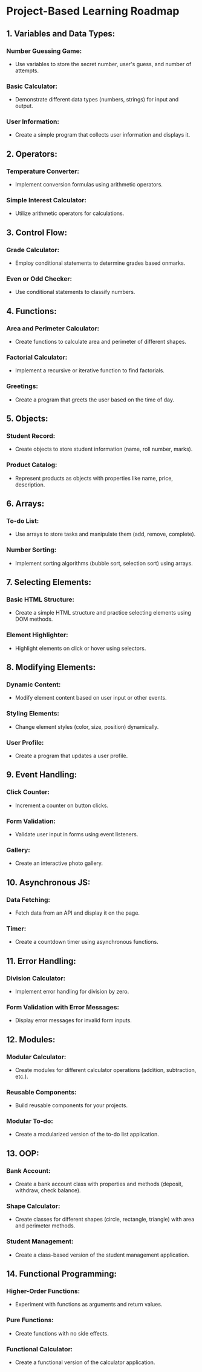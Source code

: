# Project-Based Learning Roadmap

## 1. Variables and Data Types:
### Number Guessing Game:

- Use variables to store the secret number, user's guess, and number of attempts.

### Basic Calculator:

- Demonstrate different data types (numbers, strings) for input and output.

### User Information:

- Create a simple program that collects user information and displays it.

## 2. Operators:
### Temperature Converter:

- Implement conversion formulas using arithmetic operators.

### Simple Interest Calculator:

- Utilize arithmetic operators for calculations.

## 3. Control Flow:
### Grade Calculator:

- Employ conditional statements to determine grades based onmarks.

### Even or Odd Checker:

- Use conditional statements to classify numbers.

## 4. Functions:
### Area and Perimeter Calculator:

- Create functions to calculate area and perimeter of different shapes.

### Factorial Calculator:

- Implement a recursive or iterative function to find factorials.

### Greetings:

- Create a program that greets the user based on the time of day.

## 5. Objects:
### Student Record:

- Create objects to store student information (name, roll number, marks).

### Product Catalog:

- Represent products as objects with properties like name, price, description.

## 6. Arrays:
### To-do List:

- Use arrays to store tasks and manipulate them (add, remove, complete).

### Number Sorting:

- Implement sorting algorithms (bubble sort, selection sort) using arrays.

## 7. Selecting Elements:
### Basic HTML Structure:

- Create a simple HTML structure and practice selecting elements using DOM methods.

### Element Highlighter:

- Highlight elements on click or hover using selectors.

## 8. Modifying Elements:
### Dynamic Content:

- Modify element content based on user input or other events.

### Styling Elements:

- Change element styles (color, size, position) dynamically.

### User Profile:

- Create a program that updates a user profile.

## 9. Event Handling:
### Click Counter:

- Increment a counter on button clicks.

### Form Validation:

- Validate user input in forms using event listeners.

### Gallery:

- Create an interactive photo gallery.

## 10. Asynchronous JS:
### Data Fetching:

- Fetch data from an API and display it on the page.

### Timer:

- Create a countdown timer using asynchronous functions.

## 11. Error Handling:
### Division Calculator:

- Implement error handling for division by zero.

### Form Validation with Error Messages:

- Display error messages for invalid form inputs.

## 12. Modules:
### Modular Calculator:

- Create modules for different calculator operations (addition, subtraction, etc.).

### Reusable Components:

- Build reusable components for your projects.

### Modular To-do:

- Create a modularized version of the to-do list application.

## 13. OOP:
### Bank Account:

- Create a bank account class with properties and methods (deposit,
  withdraw, check balance).

### Shape Calculator:

- Create classes for different shapes (circle, rectangle, triangle) with area and perimeter methods.

### Student Management:

- Create a class-based version of the student management application.

## 14. Functional Programming:
### Higher-Order Functions:

- Experiment with functions as arguments and return values.

### Pure Functions:

- Create functions with no side effects.

### Functional Calculator:

- Create a functional version of the calculator application.
